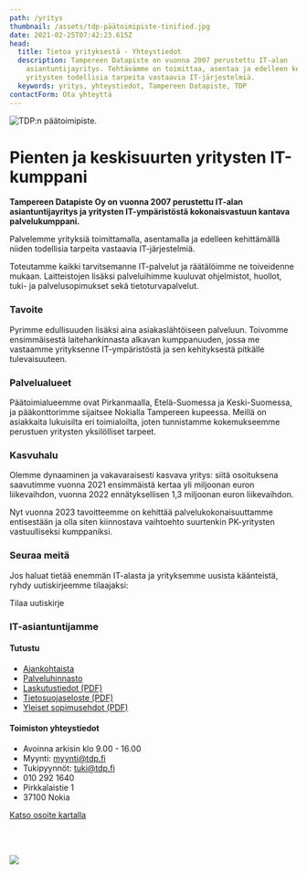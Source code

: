 ```yaml
---
path: /yritys
thumbnail: /assets/tdp-päätoimipiste-tinified.jpg
date: 2021-02-25T07:42:23.615Z
head:
  title: Tietoa yrityksestä - Yhteystiedot
  description: Tampereen Datapiste on vuonna 2007 perustettu IT-alan
    asiantuntijayritys. Tehtävämme on toimittaa, asentaa ja edelleen kehittää
    yritysten todellisia tarpeita vastaavia IT-järjestelmiä.
  keywords: yritys, yhteystiedot, Tampereen Datapiste, TDP
contactForm: Ota yhteyttä
---
```

![TDP:n päätoimipiste.](/assets/tdp-päätoimipiste-tinified.jpg)

# Pienten ja keskisuurten yritysten IT-kumppani

<Grid container spacing={2}>

<Grid item xs={12} sm={8}>

**Tampereen Datapiste Oy on vuonna 2007 perustettu IT-alan asiantuntijayritys ja yritysten IT-ympäristöstä kokonaisvastuun kantava palvelukumppani.**

Palvelemme yrityksiä toimittamalla, asentamalla ja edelleen kehittämällä niiden todellisia tarpeita vastaavia IT-järjestelmiä. 

Toteutamme kaikki tarvitsemanne IT-palvelut ja räätälöimme ne toiveidenne mukaan. Laitteistojen lisäksi palveluihimme kuuluvat ohjelmistot, huollot, tuki- ja palvelusopimukset sekä tietoturvapalvelut.

### T﻿avoite

Pyrimme edullisuuden lisäksi aina asiakaslähtöiseen palveluun. Toivomme ensimmäisestä laitehankinnasta alkavan kumppanuuden, jossa me vastaamme yrityksenne IT-ympäristöstä ja sen kehityksestä pitkälle tulevaisuuteen.

### P﻿alvelualueet

Päätoimialueemme ovat Pirkanmaalla, Etelä-Suomessa ja Keski-Suomessa, ja pääkonttorimme sijaitsee Nokialla Tampereen kupeessa. Meillä on asiakkaita  lukuisilta eri toimialoilta, joten tunnistamme kokemukseemme perustuen yritysten yksilölliset tarpeet. 

### Kasvuhalu

Olemme dynaaminen ja vakavaraisesti kasvava yritys: siitä osoituksena saavutimme vuonna 2021 ensimmäistä kertaa yli miljoonan euron liikevaihdon, vuonna 2022 ennätyksellisen 1,3 miljoonan euron liikevaihdon.

Nyt vuonna 2023 tavoitteemme on kehittää palvelukokonaisuuttamme entisestään ja olla siten kiinnostava vaihtoehto suurtenkin PK-yritysten vastuulliseksi kumppaniksi.  

### S﻿euraa meitä

Jos haluat tietää enemmän IT-alasta ja yrityksemme uusista käänteistä, ryhdy uutiskirjeemme tilaajaksi:

<CallToAction bgColor="brand" url="https://bit.ly/3zsDs3q" align="center">Tilaa uutiskirje</CallToAction>

### I﻿T-asiantuntijamme

<ListOfEmployees />

</Grid>

<Grid item xs={12} sm={4}>

#### Tutustu

* <a href="/uutiset">Ajankohtaista</a>
* <a href="/yritys/hinnasto">Palveluhinnasto</a>
* <a href="/assets/Laskutustiedot-2022.pdf" target="_blank">Laskutustiedot (PDF)</a>
* <a href="/assets/tietosuojaseloste.pdf" target="_blank">Tietosuojaseloste (PDF)</a> 
* <a href="/assets/yleiset_sopimusehdot.pdf" target="_blank">Yleiset sopimusehdot (PDF)</a> 

#### Toimiston yhteystiedot

* Avoinna arkisin klo 9.00 - 16.00
* Myynti: myynti@tdp.fi
* Tukipyynnöt: tuki@tdp.fi
* 010 292 1640
* Pirkkalaistie 1
* 37100 Nokia

<a href="https://goo.gl/maps/jTq2U2bC1NSFPXEh9">Katso osoite kartalla</a>

<br/><br/>

<img src="/static/PL_LOGO_Tampereen_Datapiste_Oy_FI_417749_web-609826c60bab87cad1ae98c7d054530a.jpg" />

</Grid>

</Grid>